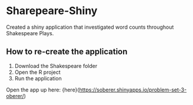 # Sharepeare-Shiny
Created a shiny application that investigated word counts throughout Shakespeare Plays.

## How to re-create the application
1. Download the Shakespeare folder
2. Open the R project
3. Run the application

Open the app up here: {here}(https://soberer.shinyapps.io/problem-set-3-oberer/)
